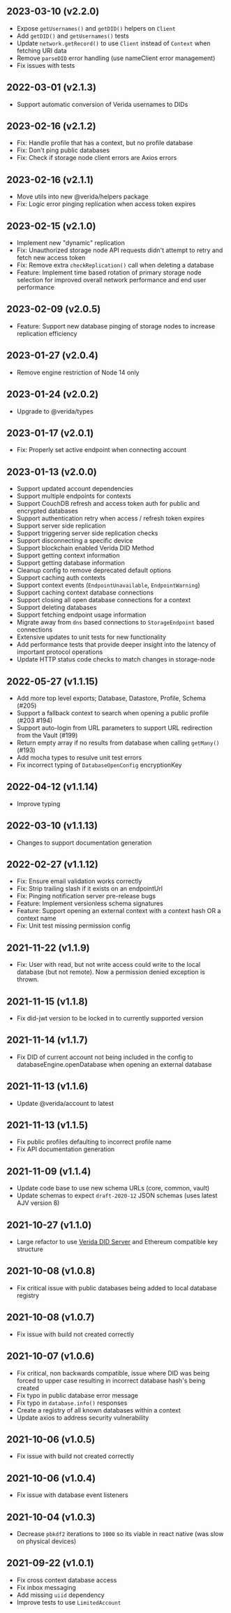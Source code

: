 2023-03-10 (v2.2.0)
-------------------

- Expose `getUsernames()` and `getDID()` helpers on `Client`
- Add `getDID()` and `getUsernames()` tests
- Update `network.getRecord()` to use `Client` instead of `Context` when fetching URI data
- Remove `parseDID` error handling (use nameClient error management)
- Fix issues with tests

2022-03-01 (v2.1.3)
-------------------

- Support automatic conversion of Verida usernames to DIDs

2023-02-16 (v2.1.2)
-------------------

- Fix: Handle profile that has a context, but no profile database
- Fix: Don't ping public databases
- Fix: Check if storage node client errors are Axios errors

2023-02-16 (v2.1.1)
-------------------

- Move utils into new @verida/helpers package
- Fix: Logic error pinging replication when access token expires

2023-02-15 (v2.1.0)
-------------------

- Implement new "dynamic" replication
- Fix: Unauthorized storage node API requests didn't attempt to retry and fetch new access token
- Fix: Remove extra `checkReplication()` call when deleting a database
- Feature: Implement time based rotation of primary storage node selection for improved overall network performance and end user performance

2023-02-09 (v2.0.5)
-------------------

- Feature: Support new database pinging of storage nodes to increase replication efficiency

2023-01-27 (v2.0.4)
-------------------

- Remove engine restriction of Node 14 only

2023-01-24 (v2.0.2)
-------------------

- Upgrade to @verida/types

2023-01-17 (v2.0.1)
-------------------

- Fix: Properly set active endpoint when connecting account

2023-01-13 (v2.0.0)
-------------------

- Support updated account dependencies
- Support multiple endpoints for contexts
- Support CouchDB refresh and access token auth for public and encrypted databases
- Support authentication retry when access / refresh token expires
- Support server side replication
- Support triggering server side replication checks
- Support disconnecting a specific device
- Support blockchain enabled Verida DID Method
- Support getting context information
- Support getting database information
- Cleanup config to remove deprecated default options
- Support caching auth contexts
- Support context events (`EndpointUnavailable`, `EndpointWarning`)
- Support caching context database connections
- Support closing all open database connections for a context
- Support deleting databases
- Support fetching endpoint usage information
- Migrate away from `dns` based connections to `StorageEndpoint` based connections
- Extensive updates to unit tests for new functionality
- Add performance tests that provide deeper insight into the latency of important protocol operations
- Update HTTP status code checks to match changes in storage-node

2022-05-27 (v1.1.15)
-------------------

- Add more top level exports; Database, Datastore, Profile, Schema (#205)
- Support a fallback context to search when opening a public profile (#203 #194)
- Support auto-login from URL parameters to support URL redirection from the Vault (#199)
- Return empty array if no results from database when calling `getMany()` (#193)
- Add mocha types to resulve unit test errors
- Fix incorrect typing of `DatabaseOpenConfig` encryptionKey

2022-04-12 (v1.1.14)
-------------------

- Improve typing

2022-03-10 (v1.1.13)
-------------------

- Changes to support documentation generation

2022-02-27 (v1.1.12)
-------------------

- Fix: Ensure email validation works correctly
- Fix: Strip trailing slash if it exists on an endpointUrl
- Fix: Pinging notification server pre-release bugs
- Feature: Implement versionless schema signatures
- Feature: Support opening an external context with a context hash OR a context name
- Fix: Unit test missing permission config

2021-11-22 (v1.1.9)
-------------------

- Fix: User with read, but not write access could write to the local database (but not remote). Now a permission denied exception is thrown.

2021-11-15 (v1.1.8)
-------------------

- Fix did-jwt version to be locked in to currently supported version


2021-11-14 (v1.1.7)
-------------------

- Fix DID of current account not being included in the config to databaseEngine.openDatabase when opening an external database

2021-11-13 (v1.1.6)
-------------------

- Update @verida/account to latest

2021-11-13 (v1.1.5)
-------------------

- Fix public profiles defaulting to incorrect profile name
- Fix API documentation generation

2021-11-09 (v1.1.4)
-------------------

- Update code base to use new schema URLs (core, common, vault)
- Update schemas to expect `draft-2020-12` JSON schemas (uses latest AJV version 8)

2021-10-27 (v1.1.0)
-------------------

- Large refactor to use [Verida DID Server](https://github.com/verida/did-server) and Ethereum compatible key structure

2021-10-08 (v1.0.8)
-------------------

- Fix critical issue with public databases being added to local database registry

2021-10-08 (v1.0.7)
-------------------

- Fix issue with build not created correctly

2021-10-07 (v1.0.6)
-------------------

- Fix critical, non backwards compatible, issue where DID was being forced to upper case resulting in incorrect database hash's being created
- Fix typo in public database error message 
- Fix typo in `database.info()` responses
- Create a registry of all known databases within a context
- Update axios to address security vulnerability

2021-10-06 (v1.0.5)
-------------------

- Fix issue with build not created correctly

2021-10-06 (v1.0.4)
-------------------

- Fix issue with database event listeners

2021-10-04 (v1.0.3)
-------------------

- Decrease `pbkdf2` iterations to `1000` so its viable in react native (was slow on physical devices)

2021-09-22 (v1.0.1)
-------------------

- Fix cross context database access
- Fix inbox messaging
- Add missing `uiid` dependency
- Improve tests to use `LimitedAccount`